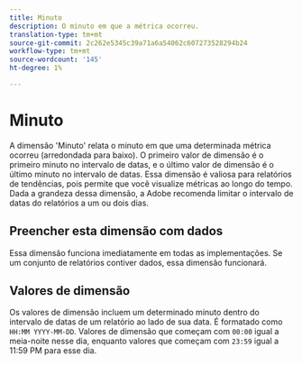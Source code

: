 ```yaml
---
title: Minuto
description: O minuto em que a métrica ocorreu.
translation-type: tm+mt
source-git-commit: 2c262e5345c39a71a6a54062c607273528294b24
workflow-type: tm+mt
source-wordcount: '145'
ht-degree: 1%

---
```



# Minuto

A dimensão &#39;Minuto&#39; relata o minuto em que uma determinada métrica ocorreu (arredondada para baixo). O primeiro valor de dimensão é o primeiro minuto no intervalo de datas, e o último valor de dimensão é o último minuto no intervalo de datas. Essa dimensão é valiosa para relatórios de tendências, pois permite que você visualize métricas ao longo do tempo. Dada a grandeza dessa dimensão, a Adobe recomenda limitar o intervalo de datas do relatórios a um ou dois dias.

## Preencher esta dimensão com dados

Essa dimensão funciona imediatamente em todas as implementações. Se um conjunto de relatórios contiver dados, essa dimensão funcionará.

## Valores de dimensão

Os valores de dimensão incluem um determinado minuto dentro do intervalo de datas de um relatório ao lado de sua data. É formatado como `HH:MM YYYY-MM-DD`. Valores de dimensão que começam com `00:00` igual a meia-noite nesse dia, enquanto valores que começam com `23:59` igual a 11:59 PM para esse dia.
